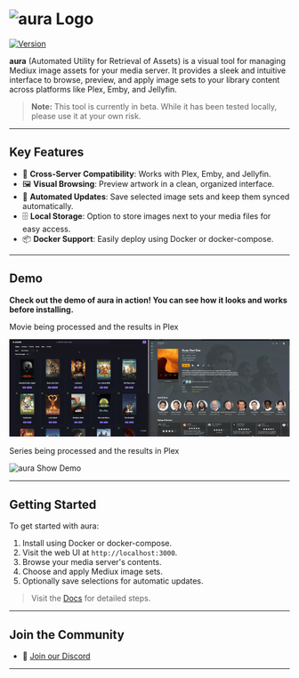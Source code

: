 # <img src="https://raw.githubusercontent.com/mediux-team/aura/master/frontend/public/aura_word_logo.svg" alt="aura Logo" width="130" />

[![Version](https://img.shields.io/endpoint?url=https://raw.githubusercontent.com/mediux-team/aura/master/version.json)](https://github.com/mediux-team/aura/pkgs/container/aura)

**aura** (Automated Utility for Retrieval of Assets) is a visual tool for managing Mediux image assets for your media server. It provides a sleek and intuitive interface to browse, preview, and apply image sets to your library content across platforms like Plex, Emby, and Jellyfin.

> **Note:** This tool is currently in beta. While it has been tested locally, please use it at your own risk.

---

## Key Features

-   🧩 **Cross-Server Compatibility**: Works with Plex, Emby, and Jellyfin.
-   🖼 **Visual Browsing**: Preview artwork in a clean, organized interface.
-   🔁 **Automated Updates**: Save selected image sets and keep them synced automatically.
-   🗄 **Local Storage**: Option to store images next to your media files for easy access.
-   📦 **Docker Support**: Easily deploy using Docker or docker-compose.

---

## Demo

**Check out the demo of aura in action! You can see how it looks and works before installing.**

Movie being processed and the results in Plex

![aura Movie Demo](docs/assets/demo/demo_movie.gif)

Series being processed and the results in Plex

![aura Show Demo](docs/assets/demo/demo_show.gif)

---

## Getting Started

To get started with aura:

1. Install using Docker or docker-compose.
2. Visit the web UI at `http://localhost:3000`.
3. Browse your media server's contents.
4. Choose and apply Mediux image sets.
5. Optionally save selections for automatic updates.

> Visit the [Docs](https://mediux-team.github.io/AURA/) for detailed steps.

---

## Join the Community

-   💬 [Join our Discord](https://discord.gg/YAKzwKPwyw)

---
